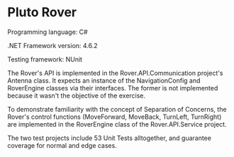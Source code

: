# Pluto Rover

Programming language: C#

.NET Framework version: 4.6.2

Testing framework: NUnit

The Rover's API is implemented in the Rover.API.Communication project's Antenna class. It expects an instance of the NavigationConfig and RoverEngine classes via their interfaces. The former is not implemented because it wasn't the objective of the exercise.

To demonstrate familiarity with the concept of Separation of Concerns, the Rover's control functions (MoveForward, MoveBack, TurnLeft, TurnRight) are implemented in the RoverEngine class of the Rover.API.Service project.

The two test projects include 53 Unit Tests alltogether, and guarantee coverage for normal and edge cases.
